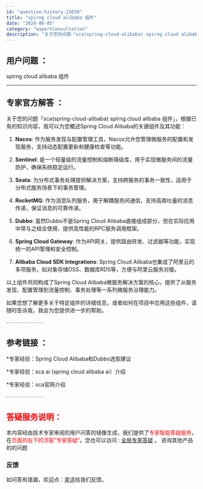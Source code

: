 ```yaml
---
id: "question-history-15038"
title: "spirng cloud alibaba 组件"
date: "2024-06-05"
category: "expertConsultation"
description: "关于您的问题「sca(spring-cloud-alibaba) spirng cloud alibaba 组件」，根据已有的知识内容，我可以为您概述Spring Cloud Alibaba的关键组件及其功能：1. **Nacos**: 作为服务发现与配置管理工具，Nacos允许您管理微服务的配置和"
---
```


## 用户问题 ： 
 spirng cloud alibaba 组件  

---------------
## 专家官方解答 ：

关于您的问题「sca(spring-cloud-alibaba) spirng cloud alibaba 组件」，根据已有的知识内容，我可以为您概述Spring Cloud Alibaba的关键组件及其功能：

1. **Nacos**: 作为服务发现与配置管理工具，Nacos允许您管理微服务的配置和发现服务，支持动态配置更新和健康检查等功能。

2. **Sentinel**: 是一个轻量级的流量控制和熔断降级库，用于实现微服务间的流量防护，确保系统稳定运行。

3. **Seata**: 为分布式事务处理提供解决方案，支持跨服务的事务一致性，适用于分布式服务场景下的事务管理。

4. **RocketMQ**: 作为消息队列服务，用于解耦服务间通信，支持高吞吐量的消息传递，保证消息的可靠传递。

5. **Dubbo**: 虽然Dubbo不是Spring Cloud Alibaba直接组成部分，但在实际应用中常与之结合使用，提供高性能的RPC服务调用框架。

6. **Spring Cloud Gateway**: 作为API网关，提供路由转发、过滤器等功能，实现统一的API管理和安全控制。

7. **Alibaba Cloud SDK Integrations**: Spring Cloud Alibaba也集成了阿里云的多项服务，如对象存储OSS、数据库RDS等，方便与阿里云服务对接。

以上组件共同构成了Spring Cloud Alibaba微服务解决方案的核心，提供了从服务发现、配置管理到流量控制、事务处理等一系列微服务治理能力。

如果您想了解更多关于特定组件的详细信息，或者如何在项目中应用这些组件，请随时告诉我，我会为您提供进一步的帮助。


<font color="#949494">---------------</font> 


## 参考链接 ：

*专家经验：Spring Cloud Alibaba和Dubbo选型建议 
 
 *专家经验：sca ai (spring cloud alibaba ai）介绍 
 
 *专家经验：sca官网介绍 


 <font color="#949494">---------------</font> 
 


## <font color="#FF0000">答疑服务说明：</font> 

本内容经由技术专家审阅的用户问答的镜像生成，我们提供了<font color="#FF0000">专家智能答疑服务</font>，在<font color="#FF0000">页面的右下的浮窗”专家答疑“</font>。您也可以访问 : [全局专家答疑](https://answer.opensource.alibaba.com/docs/intro) 。 咨询其他产品的的问题

### 反馈
如问答有错漏，欢迎点：[差评](https://ai.nacos.io/user/feedbackByEnhancerGradePOJOID?enhancerGradePOJOId=15104)给我们反馈。
